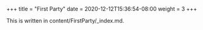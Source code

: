+++
title = "First Party"
date = 2020-12-12T15:36:54-08:00
weight = 3
+++

This is written in content/FirstParty/_index.md. 